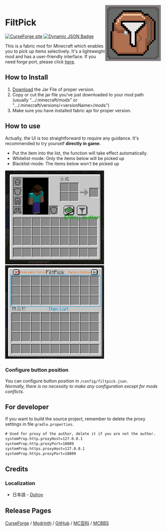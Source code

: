 <img src="src/main/resources/assets/filtpick/icon.png" align="right" width="180px"/>

# FiltPick

[![CurseForge site](https://img.shields.io/curseforge/dt/700141?style=flat&logo=curseforge&color=orange
)](https://www.curseforge.com/minecraft/mc-mods/filtpick)
[![Dynamic JSON Badge](https://img.shields.io/badge/dynamic/json?url=https://api.modrinth.com/v2/project/filtpick&query=$.downloads&suffix=%20downloads&logo=Modrinth&label)](https://modrinth.com/mod/filtpick)

This is a fabric mod for Minecraft which enables you to pick up items selectively.
It's a lightweight mod and has a user-friendly interface.
If you need forge port, please click [here](https://github.com/APeng215/FiltPick-forge).

## How to Install

1. [Download](https://modrinth.com/mod/filtpick/versions) the Jar File of proper version.
2. Copy or cut the jar file you've just downloaded to your mod path (usually ".../.minecraft/mods" or ".../.minecraft/versions/\<versionName>/mods")
3. Make sure you have installed fabric api for proper version.

## How to use

Actually, the UI is too straightforward to require any guidance. It's recommended to try yourself __directly in game__.
- Put the item into the list, the function will take effect automatically.
- Whitelist-mode: Only the items below will be picked up
- Blacklist-mode: The items below won't be picked up

<img src="README_resources/inventory_screen_guide.png" width="320" ><img src="README_resources/mod_screen_guide.png" width="320" >

### Configure button position

You can configure button position in `/config/filtpick.json`.<br>
_Normally, there is no necessity to make any configuration except for mods conflicts._

## For developer

If you want to build the source project,
remember to delete the proxy settings in file `gradle.properties`.
```
# Used for proxy of the author, delete it if you are not the author.
systemProp.http.proxyHost=127.0.0.1
systemProp.http.proxyPort=10809
systemProp.https.proxyHost=127.0.0.1
systemProp.https.proxyPort=10809
```

## Credits

### Localization

- 日本語 - [Dulroy](https://space.bilibili.com/313723598)

## Release Pages

[CurseForge](https://www.curseforge.com/minecraft/mc-mods/filtpick)
/ [Modrinth](https://modrinth.com/mod/filtpick)
/ [GitHub](https://github.com/APeng215/FiltPick)
/ [MC百科](https://www.mcmod.cn/class/8081.html)
/ [MCBBS](https://link.mcmod.cn/target/aHR0cHM6Ly93d3cubWNiYnMubmV0L3RocmVhZC0xNDcyMjE5LTEtMS5odG1s)

